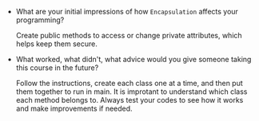 
- What are your initial impressions of how `Encapsulation` affects your programming?

    Create public methods to access or change private attributes, which helps keep them secure. 

- What worked, what didn't, what advice would you give someone taking this course in the future?

    Follow the instructions, create each class one at a time, and then put them together to run in main.
    It is improtant to understand which class each method belongs to. 
    Always test your codes to see how it works and make improvements if needed. 

